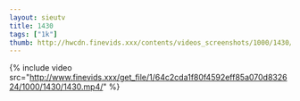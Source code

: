 ```yaml
--- 
layout: sieutv
title: 1430
tags: ["1k"]
thumb: http://hwcdn.finevids.xxx/contents/videos_screenshots/1000/1430/preview.mp4.jpg
---
```

{% include video src="http://www.finevids.xxx/get_file/1/64c2cda1f80f4592eff85a070d832624/1000/1430/1430.mp4/" %} 
